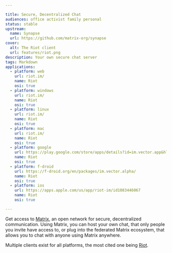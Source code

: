 ```yaml
---

title: Secure, Decentralized Chat
audiences: office activist family personal
status: stable
upstream:
  name: Synapse
  url: https://github.com/matrix-org/synapse
cover:
  alt: The Riot client
  url: features/riot.png
description: Your own secure chat server
tags: Markdown
applications:
  - platform: web
    url: riot.im/
    name: Riot
    osi: true
  - platform: windows
    url: riot.im/
    name: Riot
    osi: true
  - platform: linux
    url: riot.im/
    name: Riot
    osi: true
  - platform: mac
    url: riot.im/
    name: Riot
    osi: true
  - platform: google
    url: https://play.google.com/store/apps/details?id=im.vector.app&hl=en
    name: Riot
    osi: true
  - platform: f-droid
    url: https://f-droid.org/en/packages/im.vector.alpha/
    name: Riot
    osi: true
  - platform: ios
    url: https://apps.apple.com/us/app/riot-im/id1083446067
    name: Riot
    osi: true

---
```


Get access to [Matrix](https://matrix.org/), an open network for secure, decentralized communication. Using Matrix, you can host your own chat, that only people you invite have access to, or plug into the federated Matrix ecosystem, that allows you to chat with anyone using Matrix anywhere.

Multiple clients exist for all platforms, the most cited one being [Riot](https://about.riot.im/).